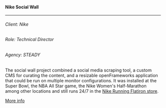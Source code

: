 #### Nike Social Wall
---
###### Client: Nike
###### Role: Technical Director
###### Agency: STEADY

The social wall project combined a social media scraping tool, a custom CMS for curating the content, and a resizable openFrameworks application that could be run on multiple monitor configurations. It was installed at the Super Bowl, the NBA All Star game, the Nike Women's Half-Marathon among other locations and still runs 24/7 in the [Nike Running Flatiron store](https://vimeo.com/99367907).

[More info](http://steadyltd.com/projects/view/social-wall-experience)
